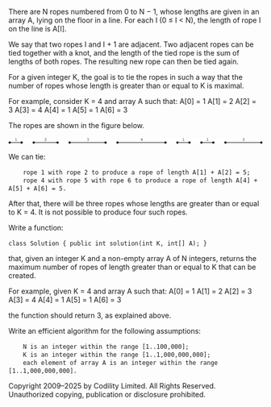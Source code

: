 

There are N ropes numbered from 0 to N − 1, whose lengths are given in an array A, lying on the floor in a line. For each I (0 ≤ I < N), the length of rope I on the line is A[I].

We say that two ropes I and I + 1 are adjacent. Two adjacent ropes can be tied together with a knot, and the length of the tied rope is the sum of lengths of both ropes. The resulting new rope can then be tied again.

For a given integer K, the goal is to tie the ropes in such a way that the number of ropes whose length is greater than or equal to K is maximal.

For example, consider K = 4 and array A such that:
A[0] = 1
A[1] = 2
A[2] = 3
A[3] = 4
A[4] = 1
A[5] = 1
A[6] = 3

The ropes are shown in the figure below.

![figure](./f13a51b17fba1ea9b8ea7fd37006f767.png)

We can tie:

        rope 1 with rope 2 to produce a rope of length A[1] + A[2] = 5;
        rope 4 with rope 5 with rope 6 to produce a rope of length A[4] + A[5] + A[6] = 5.

After that, there will be three ropes whose lengths are greater than or equal to K = 4. It is not possible to produce four such ropes.

Write a function:

    class Solution { public int solution(int K, int[] A); }

that, given an integer K and a non-empty array A of N integers, returns the maximum number of ropes of length greater than or equal to K that can be created.

For example, given K = 4 and array A such that:
A[0] = 1
A[1] = 2
A[2] = 3
A[3] = 4
A[4] = 1
A[5] = 1
A[6] = 3

the function should return 3, as explained above.

Write an efficient algorithm for the following assumptions:

        N is an integer within the range [1..100,000];
        K is an integer within the range [1..1,000,000,000];
        each element of array A is an integer within the range [1..1,000,000,000].

Copyright 2009–2025 by Codility Limited. All Rights Reserved. Unauthorized copying, publication or disclosure prohibited. 